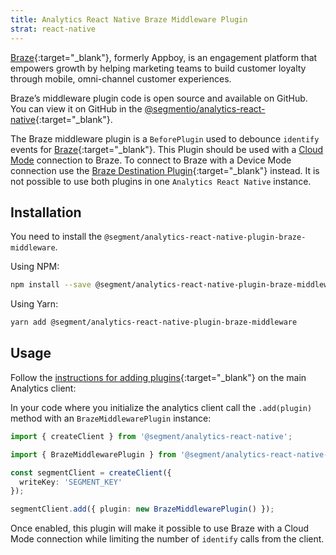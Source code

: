 ```yaml
---
title: Analytics React Native Braze Middleware Plugin
strat: react-native
---
```


[Braze](https://www.braze.com/){:target="_blank"}, formerly Appboy, is an engagement platform that empowers growth by helping marketing teams to build customer loyalty through mobile, omni-channel customer experiences.

Braze’s middleware plugin code is open source and available on GitHub. You can view it on GitHub in the [@segmentio/analytics-react-native](https://github.com/segmentio/analytics-react-native/tree/master/packages/plugins/plugin-braze-middleware){:target="_blank"}.

The Braze middleware plugin is a `BeforePlugin` used to debounce `identify` events for [Braze](https://www.braze.com){:target="_blank"}. This Plugin should be used with a [Cloud Mode](/docs/connections/destinations/#connection-modes) connection to Braze. To connect to Braze with a Device Mode connection use the [Braze Destination Plugin](https://www.npmjs.com/package/@segment/analytics-react-native-plugin-braze){:target="_blank"} instead. It is not possible to use both plugins in one `Analytics React Native` instance. 

## Installation

You need to install the `@segment/analytics-react-native-plugin-braze-middleware`.

Using NPM:
```bash
npm install --save @segment/analytics-react-native-plugin-braze-middleware 
```

Using Yarn:
```bash
yarn add @segment/analytics-react-native-plugin-braze-middleware
```
## Usage

Follow the [instructions for adding plugins](https://github.com/segmentio/analytics-react-native#adding-plugins){:target="_blank"} on the main Analytics client:

In your code where you initialize the analytics client call the `.add(plugin)` method with an `BrazeMiddlewarePlugin` instance:

```ts
import { createClient } from '@segment/analytics-react-native';

import { BrazeMiddlewarePlugin } from '@segment/analytics-react-native-plugin-braze-middleware';

const segmentClient = createClient({
  writeKey: 'SEGMENT_KEY'
});

segmentClient.add({ plugin: new BrazeMiddlewarePlugin() });
```
Once enabled, this plugin will make it possible to use Braze with a Cloud Mode connection while limiting the number of `identify` calls from the client. 
